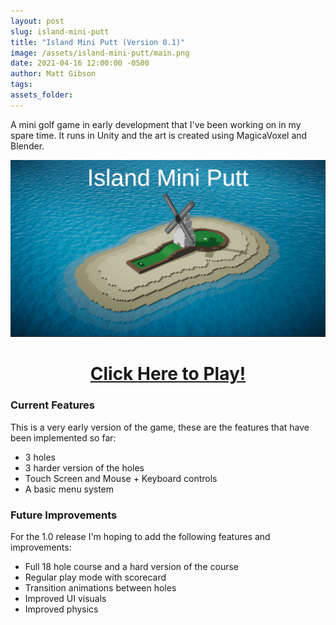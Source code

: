 ```yaml
---
layout: post
slug: island-mini-putt
title: "Island Mini Putt (Version 0.1)"
image: /assets/island-mini-putt/main.png
date: 2021-04-16 12:00:00 -0500
author: Matt Gibson
tags: 
assets_folder: 
---
```


A mini golf game in early development that I've been working on in my spare time. It runs in Unity and the art is created using MagicaVoxel and Blender.

<!--more-->

<a href="/assets/island-mini-putt/index.html" target="_blank"><img src="/assets/island-mini-putt/main.png"></img></a>

<h1 style="text-align: center;"><a href="/assets/island-mini-putt/index.html" target="_blank">Click Here to Play!</a></h1>

### Current Features
This is a very early version of the game, these are the features that have been implemented so far:
- 3 holes
- 3 harder version of the holes
- Touch Screen and Mouse + Keyboard controls
- A basic menu system

### Future Improvements
For the 1.0 release I'm hoping to add the following features and improvements:
- Full 18 hole course and a hard version of the course
- Regular play mode with scorecard
- Transition animations between holes
- Improved UI visuals
- Improved physics
